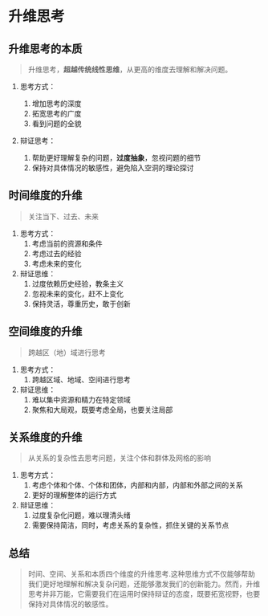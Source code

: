 # 升维思考

## 升维思考的本质
> 升维思考，**超越传统线性思维**，从更高的维度去理解和解决问题。
1. 思考方式：
   1. 增加思考的深度
   2. 拓宽思考的广度
   3. 看到问题的全貌

2. 辩证思考：
   1. 帮助更好理解复杂的问题，**过度抽象**，忽视问题的细节
   2. 保持对具体情况的敏感性，避免陷入空洞的理论探讨

## 时间维度的升维
> 关注当下、过去、未来
1. 思考方式：
   1. 考虑当前的资源和条件
   2. 考虑过去的经验
   3. 考虑未来的变化
2. 辩证思维：
   1. 过度依赖历史经验，教条主义
   2. 忽视未来的变化，赶不上变化
   3. 保持灵活，尊重历史，敢于创新

## 空间维度的升维
> 跨越区（地）域进行思考
1. 思考方式：
   1. 跨越区域、地域、空间进行思考
2. 辩证思维：
   1. 难以集中资源和精力在特定领域
   2. 聚焦和大局观，既要考虑全局，也要关注局部

## 关系维度的升维
> 从关系的复杂性去思考问题，关注个体和群体及网格的影响
1. 思考方式：
   1. 考虑个体和个体、个体和团体，内部和内部，内部和外部之间的关系
   2. 更好的理解整体的运行方式
2. 辩证思维：
   1. 过度复杂化问题，难以理清头绪
   2. 需要保持简洁，同时，考虑关系的复杂性，抓住关键的关系节点

## 总结
> 时间、空间、关系和本质四个维度的升维思考.这种思维方式不仅能够帮助我们更好地理解和解决复杂问题，还能够激发我们的创新能力。然而，升维思考并非万能，它需要我们在运用时保持辩证的态度，既要拓宽视野，也要保持对具体情况的敏感性。
